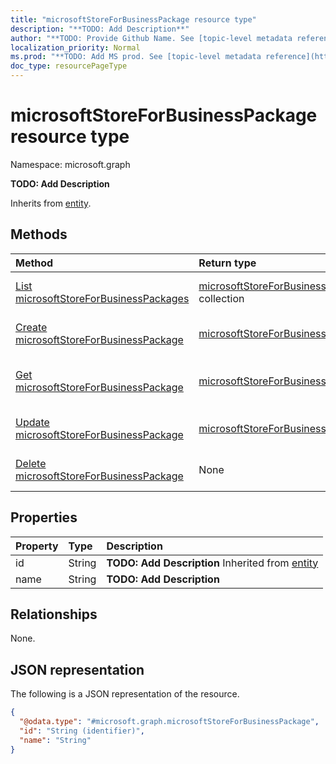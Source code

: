 ```yaml
---
title: "microsoftStoreForBusinessPackage resource type"
description: "**TODO: Add Description**"
author: "**TODO: Provide Github Name. See [topic-level metadata reference](https://msgo.azurewebsites.net/add/document/guidelines/metadata.html#topic-level-metadata)**"
localization_priority: Normal
ms.prod: "**TODO: Add MS prod. See [topic-level metadata reference](https://msgo.azurewebsites.net/add/document/guidelines/metadata.html#topic-level-metadata)**"
doc_type: resourcePageType
---
```


# microsoftStoreForBusinessPackage resource type

Namespace: microsoft.graph

**TODO: Add Description**


Inherits from [entity](../resources/entity.md).

## Methods
|Method|Return type|Description|
|:---|:---|:---|
|[List microsoftStoreForBusinessPackages](../api/intune-microsoftstoreforbusinesspackage-list.md)|[microsoftStoreForBusinessPackage](../resources/intune-microsoftstoreforbusinesspackage.md) collection|Get a list of the [microsoftStoreForBusinessPackage](../resources/microsoftstoreforbusinesspackage.md) objects and their properties.|
|[Create microsoftStoreForBusinessPackage](../api/intune-microsoftstoreforbusinesspackage-create.md)|[microsoftStoreForBusinessPackage](../resources/intune-microsoftstoreforbusinesspackage.md)|Create a new [microsoftStoreForBusinessPackage](../resources/intune-microsoftstoreforbusinesspackage.md) object.|
|[Get microsoftStoreForBusinessPackage](../api/intune-microsoftstoreforbusinesspackage-get.md)|[microsoftStoreForBusinessPackage](../resources/intune-microsoftstoreforbusinesspackage.md)|Read the properties and relationships of a [microsoftStoreForBusinessPackage](../resources/intune-microsoftstoreforbusinesspackage.md) object.|
|[Update microsoftStoreForBusinessPackage](../api/intune-microsoftstoreforbusinesspackage-update.md)|[microsoftStoreForBusinessPackage](../resources/intune-microsoftstoreforbusinesspackage.md)|Update the properties of a [microsoftStoreForBusinessPackage](../resources/intune-microsoftstoreforbusinesspackage.md) object.|
|[Delete microsoftStoreForBusinessPackage](../api/intune-microsoftstoreforbusinesspackage-delete.md)|None|Deletes a [microsoftStoreForBusinessPackage](../resources/intune-microsoftstoreforbusinesspackage.md) object.|

## Properties
|Property|Type|Description|
|:---|:---|:---|
|id|String|**TODO: Add Description** Inherited from [entity](../resources/entity.md)|
|name|String|**TODO: Add Description**|

## Relationships
None.

## JSON representation
The following is a JSON representation of the resource.
<!-- {
  "blockType": "resource",
  "keyProperty": "id",
  "@odata.type": "microsoft.graph.microsoftStoreForBusinessPackage",
  "baseType": "microsoft.graph.entity",
  "openType": false
}
-->
``` json
{
  "@odata.type": "#microsoft.graph.microsoftStoreForBusinessPackage",
  "id": "String (identifier)",
  "name": "String"
}
```

